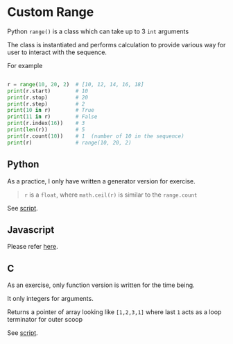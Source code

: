 # Custom Range

Python `range()` is a class which can take up to 3 `int` arguments

The class is instantiated and performs calculation to provide various way for user to interact with the sequence.

For example

```python

r = range(10, 20, 2)  # [10, 12, 14, 16, 18]
print(r.start)        # 10
print(r.stop)         # 20
print(r.step)         # 2
print(10 in r)        # True
print(11 in r)        # False
print(r.index(16))    # 3
print(len(r))         # 5
print(r.count(10))    # 1  (number of 10 in the sequence)
print(r)              # range(10, 20, 2)

```


## Python

As a practice, I only have written a generator version for exercise.

> `r` is a `float`, where `math.ceil(r)` is similar to the `range.count`

See [script](crange.py).


## Javascript

Please refer [here](..\..\javascript\javascript.md#customRange).


## C

As an exercise, only function version is written for the time being. 

It only integers for arguments.

Returns a pointer of array looking like `[1,2,3,1]` where last `1` acts as a loop terminator for outer scoop

See [script](crange.c).

